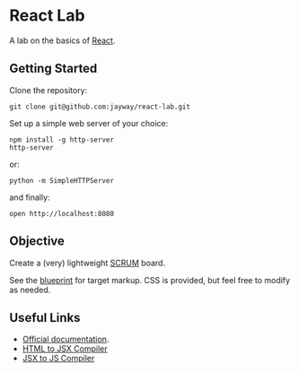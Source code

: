 # React Lab

A lab on the basics of [React](http://facebook.github.io/react/).

## Getting Started

Clone the repository:

    git clone git@github.com:jayway/react-lab.git

Set up a simple web server of your choice:

    npm install -g http-server
    http-server

or:

    python -m SimpleHTTPServer

and finally:

    open http://localhost:8080

## Objective

Create a (very) lightweight [SCRUM](http://en.wikipedia.org/wiki/Scrum_(software_development)) board.

See the [blueprint](https://github.com/jayway/react-lab/blob/master/blueprint.html) for target markup. CSS is provided, but feel free to modify as needed.

## Useful Links

* [Official documentation](http://facebook.github.io/react/docs/getting-started.html).
* [HTML to JSX Compiler](http://facebook.github.io/react/html-jsx.html)
* [JSX to JS Compiler](http://facebook.github.io/react/jsx-compiler.html)
